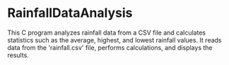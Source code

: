 # RainfallDataAnalysis
This C program analyzes rainfall data from a CSV file and calculates statistics such as the average, highest, and lowest rainfall values. It reads data from the 'rainfall.csv' file, performs calculations, and displays the results.
